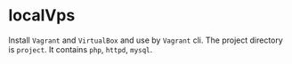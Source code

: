 # localVps
Install `Vagrant` and `VirtualBox` and use by `Vagrant` cli. The project directory is `project`. It contains `php`, `httpd`, `mysql`.
